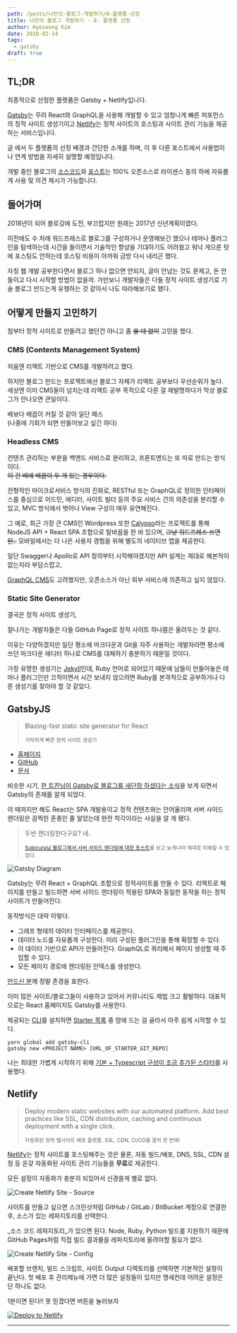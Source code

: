 ```yaml
---
path: /posts/나만의-블로그-개발하기/0-플랫폼-선정
title: 나만의 블로그 개발하기 - 0. 플랫폼 선정
author: Hyeseong Kim
date: 2018-02-14
tags:
  - gatsby
draft: true
---
```


## TL;DR

최종적으로 선정한 플랫폼은 Gatsby + Netlify입니다.

[Gatsby](https://www.gatsbyjs.org/)는 무려 React와 GraphQL을 사용해 개발할 수 있고 엄청나게 빠른 퍼포먼스의 정적 사이트 생성기이고
[Netlify](https://www.netlify.com/)는 정적 사이트의 호스팅과 사이트 관리 기능을 제공하는 서비스입니다.

글 에서 두 플랫폼의 선정 배경과 간단한 소개를 하며, 이 후 다른 포스트에서 사용법이나 연계 방법을 자세히 설명할 예정입니다.

개발 중인 블로그의 [소스코드](https://github.com/CometKim/blog-src)와 [포스트](https://github.com/CometKim/blog-posts)는 100% 오픈소스로 라이센스 동의 하에 자유롭게 사용 및 의견 제시가 가능합니다.

## 들어가며

2018년이 되어 블로깅에 도전, 부끄럽지만 원래는 2017년 신년계획이였다.

이전에도 수 차례 워드프레스로 블로그를 구성하거나 운영해보긴 했으나 
테마나 플러그인을 탐색하는데 시간을 들이면서 기술적인 향상을 기대하기도 어려웠고 워낙 게으른 탓에 포스팅도 안하는데 호스팅 비용이 아까워 금방 다시 내리곤 했다.

자칭 웹 개발 공부한다면서 블로그 하나 없으면 안되지, 글이 안남는 것도 문제고, 돈 안들이고 다시 시작할 방법이 없을까.
가만보니 개발자들은 다들 정적 사이트 생성기로 기술 블로그 만드는게 유행하는 것 같아서 나도 따라해보기로 했다.


## 어떻게 만들지 고민하기
첨부터 정적 사이트로 만들려고 했던건 아니고 좀 ~~쓸 데 없이~~ 고민을 했다.

### CMS (Contents Management System)
처음엔 리액트 기반으로 CMS를 개발하려고 했다. 

하지만 블로그 만드는 프로젝트에선 블로그 자체가 리액트 공부보다 우선순위가 높다. 세상엔 이미 CMS들이 넘치는데 리액트 공부 목적으로 다른 걸 재발명하다가 막상 블로그가 안나오면 큰일이다.

배보다 배꼽이 커질 것 같아 일단 패스  
(나중에 기회가 되면 만들어보고 싶긴 하다) 

### Headless CMS
컨텐츠 관리하는 부분을 백엔드 서비스로 분리하고, 프론트엔드는 또 따로 만드는 방식이다.  
~~이 건 배에 배꼽이 두 개 있는 경우이다.~~

전형적인 마이크로서비스 방식의 진화로, RESTful 또는 GraphQL로 정의한 인터페이스를 중심으로 어드민, 에디터, 사이트 빌더 등의 주요 서비스 간의 의존성을 분리할 수 있고, MVC 방식에서 벗어나 View 구성이 매우 유연해진다.

그 예로, 최근 가장 큰 CMS인 Wordpress 또한 [Calypso](https://developer.wordpress.com/calypso/)라는 프로젝트를 통해 NodeJS API + React SPA 조합으로 탈바꿈을 한 바 있으며, ~~그냥 워드프레스 쓰면 된..~~ 모바일에서는 더 나은 사용자 경험을 위해 별도의 네이티브 앱을 제공한다. 

일단 Swagger나 Apollo로 API 정의부터 시작해야겠지만 API 설계는 제대로 해본적이 없는지라 부담스럽고,

[GraphQL CMS](https://graphcms.com/)도 고려했지만, 오픈소스가 아닌 외부 서비스에 의존하고 싶지 않았다.

### Static Site Generator
결국은 정적 사이트 생성기,

잘나가는 개발자들은 다들 GitHub Page로 정적 사이트 하나쯤은 올려두는 것 같다.

이유는 다양하겠지만 일단 평소에 마크다운과 Git을 자주 사용하는 개발자라면 평소에 쓰던 마크다운 에디터 하나로 CMS를 대체하기 충분하기 때문일 것이다. 

가장 유명한 생성기는 [Jekyll](https://jekyllrb.com/)인데, Ruby 언어로 되어있기 때문에 남들이 만들어놓은 테마나 플러그인만 끄적이면서 시간 보내지 않으려면 Ruby를 본격적으로 공부하거나 다른 생성기를 찾아야 할 것 같았다.

## GatsbyJS
> Blazing-fast static site generator for React
> 
> <small>기막히게 빠른 정적 사이트 생성기</small>

- [홈페이지](https://www.gatsbyjs.org/)
- [GitHub](https://github.com/gatsbyjs/gatsby)
- [문서](https://www.gatsbyjs.org/docs/)

비슷한 시기, [한 트친님이 Gatsby로 블로그를 새단장 하셨다는 소식](https://emaren84.github.io/posts/creating-new-blog-with-gatsby/)을 보게 되면서 Gatsby의 존재를 알게 되었다.

이 때까지만 해도 React는 SPA 개발용이고 정적 컨텐츠와는 안어울리며 서버 사이드 렌더링은 끔찍한 혼종인 줄 알았는데 완전 착각이라는 사실을 알 게 됐다.

> 두번 렌더링한다구요? 네.
>
> <small>[Subicura님 블로그에서 서버 사이드 렌더링에 대한 포스트](https://subicura.com/2016/06/20/server-side-rendering-with-react.html)를 보고 늦게나마 제대로 이해할 수 있었다.</small>

![Gatsby Diagram](gatsby-diagram.png)

Gatsby는 무려 React + GraphQL 조합으로 정적사이트를 만들 수 있다. 리액트로 페이지를 만들고 빌드하면 서버 사이드 렌더링이 적용된 SPA와 동일한 동작을 하는 정적사이트가 만들어진다.

동작방식은 대략 이렇다.
- 그래프 형태의 데이터 인터페이스를 제공한다.  
- 데이터 노드를 자유롭게 구성한다. 미리 구성된 플러그인을 통해 확장할 수 있다.
- 이 데이터 기반으로 API가 만들어진다. GraphQL로 쿼리해서 페이지 생성할 때 주입할 수 있다.
- 모든 페이지 경로에 렌더링된 인덱스를 생성한다.

[만드신 분](https://github.com/KyleAMathews)께 정말 존경을 표한다.

이미 많은 사이트/블로그들이 사용하고 있어서 커뮤니티도 제법 크고 활발하다. 대표적으로는 React 홈페이지도 Gatsby를 사용한다.

제공되는 [CLI](https://www.npmjs.com/package/gatsby-cli)를 설치하면 [Starter 목록](https://www.gatsbyjs.org/docs/gatsby-starters/) 중 맘에 드는 걸 골라서 아주 쉽게 시작할 수 있다.
```
yarn global add gatsby-cli
gatsby new <PROJECT NAME> [URL_OF_STARTER_GIT_REPO]
```

나는 최대한 가볍게 시작하기 위해 [기본 + Typescript 구성이 조금 추가된 스타터](https://github.com/haysclark/gatsby-starter-typescript)를 사용했다.

## Netlify
> Deploy modern static websites with our automated platform. Add best practices like SSL, CDN distribution, caching and continuous deployment with a single click.
>
> <small>자동화된 정적 웹사이트 배포 플랫폼. SSL, CDN, CI/CD를 클릭 한 번에!</small>

[Netlify](https://www.netlify.com/)는 정적 사이트를 호스팅해주는 것은 물론, 자동 빌드/배포, DNS, SSL, CDN 설정 등 온갖 자동화된 사이트 관리 기능들을 **무료**로 제공한다.

모든 설정이 자동화가 충분히 되있어서 신경쓸게 별로 없다.

![Create Netlify Site - Source](netlify-new-site-1.png)

사이트를 만들고 싶으면 스크린샷처럼 GitHub / GitLab / BitBucket 계정으로 연결한 후, 소스가 있는 레파지토리를 선택한다.

_소스 코드 레파지토리_가 있으면 된다. Node, Ruby, Python 빌드를 지원하기 때문에 GitHub Pages처럼 직접 빌드 결과물을 레파지토리에 올려야할 필요가 없다.

![Create Netlify Site - Config](netlify-new-site-2.png)

배포할 브랜치, 빌드 스크립트, 사이트 Output 디렉토리를 선택하면 기본적인 설정이 끝난다. 첫 배포 후 관리메뉴에 가면 더 많은 설정들이 있지만 맹세컨데 어려운 설정은 단 하나도 없다.

1분이면 된다!! 못 믿겠다면 버튼을 눌러보자 

[![Deploy to Netlify](https://www.netlify.com/img/deploy/button.svg)](https://app.netlify.com/start/deploy?repository=https://github.com/haysclark/gatsby-starter-typescript)

----
